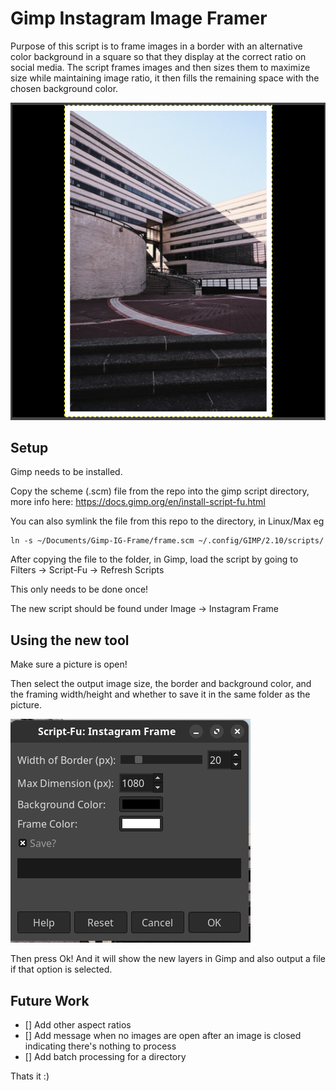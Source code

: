 # Gimp Instagram Image Framer
Purpose of this script is to frame images in a border with an alternative color background in a square so
that they display at the correct ratio on social media.  The script frames images and then sizes them to maximize size while maintaining image ratio, it then fills the remaining space with the chosen background color.

![output](./out.png)

## Setup
Gimp needs to be installed.

Copy the scheme (.scm) file from the repo into the gimp script directory, more info here:
<https://docs.gimp.org/en/install-script-fu.html>

You can also symlink the file from this repo to the directory, in Linux/Max eg
```
ln -s ~/Documents/Gimp-IG-Frame/frame.scm ~/.config/GIMP/2.10/scripts/
```

After copying the file to the folder, in Gimp, load the script by going to 
Filters -> Script-Fu -> Refresh Scripts

This only needs to be done once!

The new script should be found under 
Image -> Instagram Frame

## Using the new tool
Make sure a picture is open!

Then select the output image size, the border and background color, and the framing width/height and whether to save it in the same folder as the picture.

![menu](./menu.png)


Then press Ok! And it will show the new layers in Gimp and also output a file if that option is selected.


## Future Work
- [] Add other aspect ratios
- [] Add message when no images are open after an image is closed indicating there's nothing to process
- [] Add batch processing for a directory



Thats it :) 
